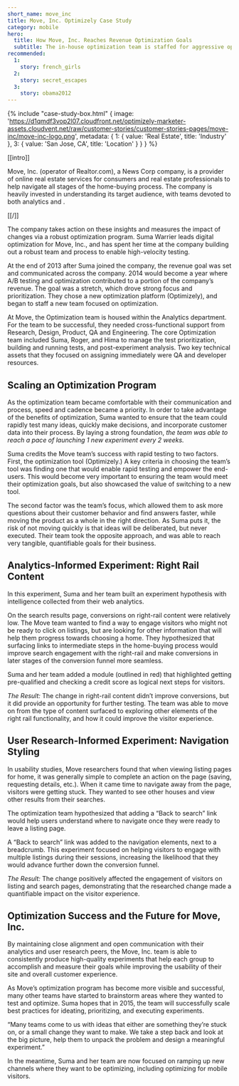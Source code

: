 ```yaml
---
short_name: move_inc
title: Move, Inc. Optimizely Case Study
category: mobile
hero:
  title: How Move, Inc. Reaches Revenue Optimization Goals
  subtitle: The in-house optimization team is staffed for aggressive optimization
recommended:
  1:
    story: french_girls
  2:
    story: secret_escapes
  3:
    story: obama2012
---
```

{% include "case-study-box.html"
  {
    image: 'https://d1qmdf3vop2l07.cloudfront.net/optimizely-marketer-assets.cloudvent.net/raw/customer-stories/customer-stories-pages/move-inc/move-inc-logo.png',
    metadata: {
      1: {
        value: 'Real Estate',
        title: 'Industry'
      },
      3: {
        value: 'San Jose, CA',
        title: 'Location'
      }
    }
  }
%}

[[intro]]

Move, Inc. (operator of Realtor.com), a News Corp company, is a provider of online real estate services for consumers and real estate professionals to help navigate all stages of the home-buying process. The company is heavily invested in understanding its target audience, with teams devoted to both analytics and .

[[/]]

The company takes action on these insights and measures the impact of changes via a robust optimization program. Suma Warrier leads digital optimization for Move, Inc., and has spent her time at the company building out a robust team and process to enable high-velocity testing.

At the end of 2013 after Suma joined the company, the revenue goal was set and communicated across the company. 2014 would become a year where A/B testing and optimization contributed to a portion of the company’s revenue. The goal was a stretch, which drove strong focus and prioritization. They chose a new optimization platform (Optimizely), and began to staff a new team focused on optimization.

At Move, the Optimization team is housed within the Analytics department. For the team to be successful, they needed cross-functional support from Research, Design, Product, QA and Engineering.  The core Optimization team included Suma, Roger, and Hima to manage the test prioritization, building and running tests, and post-experiment analysis. Two key technical assets that they focused on assigning immediately were QA and developer resources.

## Scaling an Optimization Program

As the optimization team became comfortable with their communication and process, speed and cadence became a priority. In order to take advantage of the benefits of optimization, Suma wanted to ensure that the team could rapidly test many ideas, quickly make decisions, and incorporate customer data into their process. By laying a strong foundation, *the team was able to reach a pace of launching 1 new experiment every 2 weeks.*

Suma credits the Move team’s success with rapid testing to two factors. First, the optimization tool (Optimizely.) A key criteria in choosing the team’s tool was finding one that would enable rapid testing and empower the end-users. This would become very important to ensuring the team would meet their optimization goals, but also showcased the value of switching to a new tool.

The second factor was the team’s focus, which allowed them to ask more questions about their customer behavior and find answers faster, while moving the product as a whole in the right direction. As Suma puts it, the risk of not moving quickly is that ideas will be deliberated, but never executed. Their team took the opposite approach, and was able to reach very tangible, quantifiable goals for their business.

## Analytics-Informed Experiment: Right Rail Content

In this experiment, Suma and her team built an experiment hypothesis with intelligence collected from their web analytics.

On the search results page, conversions on right-rail content were relatively low. The Move team wanted to find a way to engage visitors who might not be ready to click on listings, but are looking for other information that will help them progress towards choosing a home. They hypothesized that surfacing links to intermediate steps in the home-buying process would improve search engagement with the right-rail and make conversions in later stages of the conversion funnel more seamless.

Suma and her team added a module (outlined in red) that highlighted getting pre-qualified and checking a credit score as logical next steps for visitors.



*The Result:* The change in right-rail content didn’t improve conversions, but it did provide an opportunity for further testing. The team was able to move on from the type of content surfaced to exploring other elements of the right rail functionality, and how it could improve the visitor experience.

## User Research-Informed Experiment: Navigation Styling

In usability studies, Move researchers found that when viewing listing pages for home, it was generally simple to complete an action on the page (saving, requesting details, etc.). When it came time to navigate away from the page, visitors were getting stuck. They wanted to see other houses and view other results from their searches.

The optimization team hypothesized that adding a “Back to search” link would help users understand where to navigate once they were ready to leave a listing page.


A “Back to search” link was added to the navigation elements, next to a breadcrumb. This experiment focused on helping visitors to engage with multiple listings during their sessions, increasing the likelihood that they would advance further down the conversion funnel.



*The Result:* The change positively affected the engagement of visitors on listing and search pages, demonstrating that the researched change made a quantifiable impact on the visitor experience.

## Optimization Success and the Future for Move, Inc.

By maintaining close alignment and open communication with their analytics and user research peers, the Move, Inc. team is able to consistently produce high-quality experiments that help each group to accomplish and measure their goals while improving the usability of their site and overall customer experience.

As Move’s optimization program has become more visible and successful, many other teams have started to brainstorm areas where they wanted to test and optimize. Suma hopes that in 2015, the team will successfully scale best practices for ideating, prioritizing, and executing experiments.

“Many teams come to us with ideas that either are something they’re stuck on, or a small change they want to make. We take a step back and look at the big picture, help them to unpack the problem and design a meaningful experiment.”

In the meantime, Suma and her team are now focused on ramping up new channels where they want to be optimizing, including optimizing for mobile visitors.

